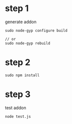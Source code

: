 # step 1

generate addon

```
sudo node-gyp configure build

// or
sudo node-gyp rebuild
```
# step 2

```
sudo npm install
```

# step 3

test addon
```
node test.js
```